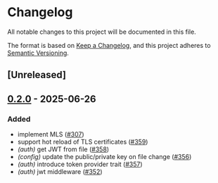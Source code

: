 # Changelog

All notable changes to this project will be documented in this file.

The format is based on [Keep a Changelog](https://keepachangelog.com/en/1.0.0/),
and this project adheres to [Semantic Versioning](https://semver.org/spec/v2.0.0.html).

## [Unreleased]

## [0.2.0](https://github.com/agntcy/slim/compare/slim-auth-v0.1.0...slim-auth-v0.2.0) - 2025-06-26

### Added

- implement MLS ([#307](https://github.com/agntcy/slim/pull/307))
- support hot reload of TLS certificates ([#359](https://github.com/agntcy/slim/pull/359))
- *(auth)* get JWT from file ([#358](https://github.com/agntcy/slim/pull/358))
- *(config)* update the public/private key on file change ([#356](https://github.com/agntcy/slim/pull/356))
- *(auth)* introduce token provider trait ([#357](https://github.com/agntcy/slim/pull/357))
- *(auth)* jwt middleware ([#352](https://github.com/agntcy/slim/pull/352))
